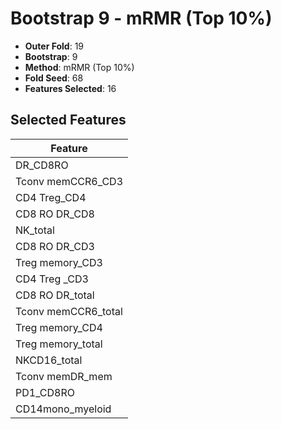 # Bootstrap 9 - mRMR (Top 10%)

- **Outer Fold**: 19
- **Bootstrap**: 9
- **Method**: mRMR (Top 10%)
- **Fold Seed**: 68
- **Features Selected**: 16

## Selected Features

| Feature |
|---------|
| DR_CD8RO |
| Tconv memCCR6_CD3 |
| CD4 Treg_CD4 |
| CD8 RO DR_CD8 |
| NK_total |
| CD8 RO DR_CD3 |
| Treg memory_CD3 |
| CD4 Treg _CD3 |
| CD8 RO DR_total |
| Tconv memCCR6_total |
| Treg memory_CD4 |
| Treg memory_total |
| NKCD16_total |
| Tconv memDR_mem |
| PD1_CD8RO |
| CD14mono_myeloid |
